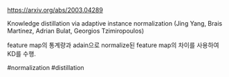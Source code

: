 https://arxiv.org/abs/2003.04289

Knowledge distillation via adaptive instance normalization (Jing Yang, Brais Martinez, Adrian Bulat, Georgios Tzimiropoulos)

feature map의 통계량과 adain으로 normalize된 feature map의 차이를 사용하여 KD를 수행.

#normalization #distillation 